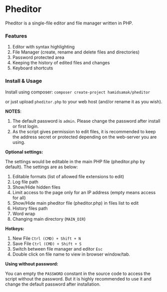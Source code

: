Pheditor
=======

Pheditor is a single-file editor and file manager written in PHP.



### Features
1. Editor with syntax highlighting
2. File Manager (create, rename and delete files and directories)
3. Password protected area
4. Keeping the history of edited files and changes
5. Keyboard shortcuts

### Install & Usage

Install using composer:
`composer create-project hamidsamak/pheditor`

or just upload `pheditor.php` to your web host (and/or rename it as you wish).

**NOTES**:
1. The default password is `admin`. Please change the password after install or first login.
2. As the script gives permission to edit files, it is recommended to keep the address secret or protected depending on the web-server you are using.

**Optional settings:**

The settings would be editable in the main PHP file (pheditor.php by default).
The settings are as below:
1. Editable formats (list of allowed file extensions to edit)
2. Log file path
3. Show/Hide hidden files
4. Limit access to the page only for an IP address (empty means access for all)
5. Show/Hide main pheditor file (pheditor.php) in files list to edit 
6. History files path
7. Word wrap
8. Changing main directory (`MAIN_DIR`)

**Hotkeys:**

1. New File `Ctrl (CMD) + Shift + N`
2. Save File `Ctrl (CMD) + Shift + S`
3. Switch between file manager and editor `Esc`
4. Double click on file name to view in browser window/tab.

**Using without password:**

You can empty the `PASSWORD` constant in the source code to access the script without the password. But it is highly recommended to use it and change the default password after installation.
